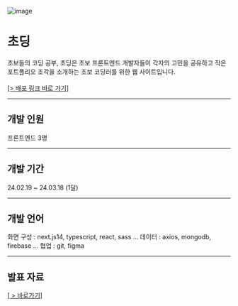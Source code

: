 ![image](https://github.com/SSkkky/choding/assets/125051373/055061f6-22f0-4964-997b-49baa58a4910)

# 초딩
초보들의 코딩 공부, 초딩은
초보 프론트엔드 개발자들이 각자의 고민을 공유하고 작은 포트폴리오 조각을 소개하는 초보 코딩러를 위한 웹 사이트입니다.
<br></br>
<a href="https://choding.vercel.app/">[> 배포 링크 바로 가기]</a>

---

## 개발 인원
프론트엔드 3명

---

## 개발 기간
24.02.19 ~ 24.03.18 (1달)

---

## 개발 언어
화면 구성 : next.js14, typescript, react, sass ...
데이터 : axios, mongodb, firebase ... 
협업 : git, figma

---

## 발표 자료
<a href='https://www.figma.com/proto/IDv7kp44qKVJDfPFQHT3kK/%EC%95%84%EC%9D%B4%EB%94%94%EC%96%B4?type=design&node-id=56-136&t=XPlka5pUrZIuj5Vw-0&scaling=contain&page-id=56%3A136'>[ > 바로가기]</a>
